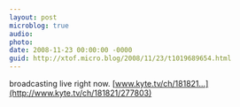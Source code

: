 ```yaml
---
layout: post
microblog: true
audio: 
photo: 
date: 2008-11-23 00:00:00 -0000
guid: http://xtof.micro.blog/2008/11/23/t1019689654.html
---
```

broadcasting live right now. [www.kyte.tv/ch/181821...](http://www.kyte.tv/ch/181821/277803)
